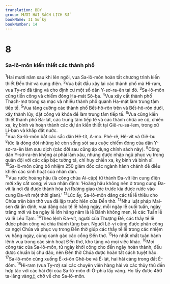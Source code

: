 ```yaml
---
translation: BDY
group: MƯƠI HAI SÁCH LỊCH SỬ
bookName: II Sử ký 
bookNumber: 14
---
```


<div class="title"><h1>8</h1><h3>Sa-lô-môn kiến thiết các thành phố</h3></div>
<span class="verse 2su_8_1"><sup>1</sup>Hai mươi năm sau khi lên ngôi, vua Sa-lô-môn hoàn tất chương trình kiến thiết Đền thờ và cung điện. </span>
<span class="verse 2su_8_2"><sup>2</sup>Vua bắt đầu xây lại các thành phố mà Hi-ram, vua Ty-rơ đã tặng và cho định cư một số dân Y-sơ-ra-ên tại đó. </span>
<span class="verse 2su_8_3"><sup>3</sup>Sa-lô-môn cũng tiến công và chiếm đóng Ha-mát Sô-ba. </span>
<span class="verse 2su_8_4"><sup>4</sup>Vua xây cất thành phố Thạch-mơ trong sa mạc và nhiều thành phố quanh Ha-mát làm trung tâm tiếp tế. </span>
<span class="verse 2su_8_5"><sup>5</sup>Vua tăng cường các thành phố Bết-hô-rôn trên và Bết-hô-rôn dưới, xây thành lũy, đặt cổng và khóa để làm trung tâm tiếp tế. </span>
<span class="verse 2su_8_6"><sup>6</sup>Vua cũng kiến thiết thành phố Ba-lát, các trung tâm tiếp tế và các thành chứa xe cộ, chiến xa, kỵ binh và hoàn thành các dự án kiến thiết tại Giê-ru-sa-lem, trong xứ Li-ban và khắp đất nước.<br/></span>
<span class="verse 2su_8_7"><sup>7</sup>Vua Sa-lô-môn bắt các sắc dân Hê-tít, A-mo. Phê-rê, Hê-vít và Giê-bu </span>
<span class="verse 2su_8_8"><sup>8</sup>tức là dòng dõi những kẻ còn sống sót sau cuộc chiếm đóng của dân Y-sơ-ra-ên làm sưu dịch (các đời sau cũng áp dụng chính sách này). </span>
<span class="verse 2su_8_9"><sup>9</sup>Công dân Y-sơ-ra-ên không ai phải làm xâu, nhưng được nhập ngũ phục vụ trong quân đội với các cấp bậc tướng tá, chỉ huy chiến xa, kỵ binh và binh sĩ. </span>
<span class="verse 2su_8_10"><sup>10</sup>Sa-lô-môn cũng bổ nhiệm 250 giám đốc các ngành hành chánh để điều khiển các sinh hoạt của nhân dân.<br/></span>
<span class="verse 2su_8_11"><sup>11</sup>Vua rước hoàng hậu (là công chúa Ai-cập) từ thành Đa-vít lên cung điện mới xây cất xong; vì vua nhận định: &#39;Hoàng hậu không nên ở trong cung Đa-vít là nơi đã được thánh hóa (vì Rương giao ước trước kia được rước vào cung Đa-vít một thời gian).&#39; </span>
<span class="verse 2su_8_12"><sup>12</sup>Lúc ấy, Sa-lô-môn dâng các tế lễ thiêu cho Chúa trên bàn thờ vua đã lập trước hiên cửa Đền thờ. </span>
<span class="verse 2su_8_13"><sup>13</sup>Như luật pháp Mai-sen đã ấn định, vua dâng các tế lễ hằng ngày, mỗi ngày lễ cuối tuần, ngày trăng mới và ba ngày lễ lớn hằng năm là lễ Bánh không men, lễ các Tuần lễ và lễ Lều Tạm. </span>
<span class="verse 2su_8_14"><sup>14</sup>Theo lệnh Đa-vít, người của Thượng Đế, các thầy tế lễ được phân công và chia thành từng ban. Người Lê-vi cũng được phân công ca ngợi Chúa và phục vụ trong Đền thờ giúp các thầy tế lễ trong các nhiệm vụ hằng ngày, cùng canh gác các cổng Đền thờ. </span>
<span class="verse 2su_8_15"><sup>15</sup>Họ nhất nhất tuân hành lệnh vua trong các sinh hoạt Đền thờ, kho tàng và mọi việc khác. </span>
<span class="verse 2su_8_16"><sup>16</sup>Mọi công tác của Sa-lô-môn, từ ngày khởi công cho đến ngày hoàn thành, đều được chuẩn bị chu đáo, nên Đền thờ Chúa được hoàn tất cách tuyệt hảo.<br/></span>
<span class="verse 2su_8_17"><sup>17</sup>Sa-lô-môn cũng xuống Ê-xi-ôn Ghê-be và Ê-lát, hai hải cảng trong đất Ê-đôm. </span>
<span class="verse 2su_8_18"><sup>18</sup>Hi-ram (vua Ty-rơ) sai các chuyên viên hàng hải và các thủy thủ đến hợp tác với các hải đội của Sa-lô-môn đi Ô-phia lấy vàng. Họ lấy được 450 ta-lâng vàng<a href="#" data-toggle="tooltip" data-placement="bottom" title="bằng 16 tấn (metric ton)">⚓</a> chở về cho Sa-lô-môn.</span>
